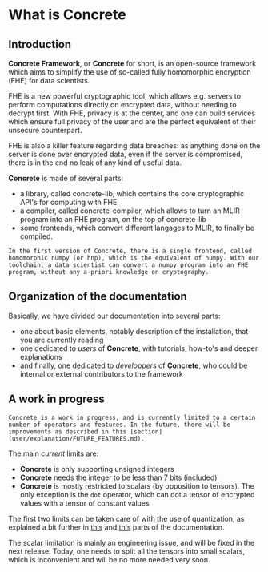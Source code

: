 # What is **Concrete**

## Introduction

**Concrete Framework**, or **Concrete** for short, is an open-source framework which aims to simplify the use of so-called fully homomorphic encryption (FHE) for data scientists.

FHE is a new powerful cryptographic tool, which allows e.g. servers to perform computations directly on encrypted data, without needing to decrypt first. With FHE, privacy is at the center, and one can build services which ensure full privacy of the user and are the perfect equivalent of their unsecure counterpart.

FHE is also a killer feature regarding data breaches: as anything done on the server is done over encrypted data, even if the server is compromised, there is in the end no leak of any kind of useful data.

**Concrete** is made of several parts:
- a library, called concrete-lib, which contains the core cryptographic API's for computing with FHE
- a compiler, called concrete-compiler, which allows to turn an MLIR program into an FHE program, on the top of concrete-lib
- some frontends, which convert different langages to MLIR, to finally be compiled.

```{important}
In the first version of Concrete, there is a single frontend, called homomorphic numpy (or hnp), which is the equivalent of numpy. With our toolchain, a data scientist can convert a numpy program into an FHE program, without any a-priori knowledge on cryptography.
```

## Organization of the documentation

Basically, we have divided our documentation into several parts:
- one about basic elements, notably description of the installation, that you are currently reading
- one dedicated to _users_ of **Concrete**, with tutorials, how-to's and deeper explanations
- and finally, one dedicated to _developpers_ of **Concrete**, who could be internal or external contributors to the framework

## A work in progress

```{note}
Concrete is a work in progress, and is currently limited to a certain number of operators and features. In the future, there will be improvements as described in this [section](user/explanation/FUTURE_FEATURES.md).
```

The main _current_ limits are:
- **Concrete** is only supporting unsigned integers
- **Concrete** needs the integer to be less than 7 bits (included)
- **Concrete** is mostly restricted to scalars (by opposition to tensors). The only exception is the `dot` operator, which can dot a tensor of encrypted values with a tensor of constant values

The first two limits can be taken care of with the use of quantization, as explained a bit further in [this](user/explanation/QUANTIZATION.md) and [this](user/howto/REDUCE_NEEDED_PRECISION.md) parts of the documentation.

The scalar limitation is mainly an engineering issue, and will be fixed in the next release. Today, one needs to split all the tensors into small scalars, which is inconvenient and will be no more needed very soon.
